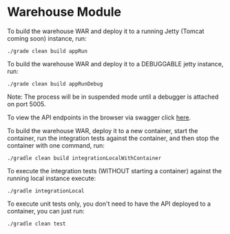 Warehouse Module
================

To build the warehouse WAR and deploy it to a running Jetty (Tomcat coming soon) instance, run:

`./grade clean build appRun`

To build the warehouse WAR and deploy it to a DEBUGGABLE jetty instance, run:

`./grade clean build appRunDebug`

Note: The process will be in suspended mode until a debugger is attached on port 5005.

To view the API endpoints in the browser via swagger click [here](http://localhost:8085/warehouse).

To build the warehouse WAR, deploy it to a new container, start the container,
run the integration tests against the container, and then stop the container with one command, run:

`./gradle clean build integrationLocalWithContainer`

To execute the integration tests (WITHOUT starting a container) against the running local instance execute:

`./gradle integrationLocal`

To execute unit tests only, you don't need to have the API deployed to a container, you can just run:

`./gradle clean test`

